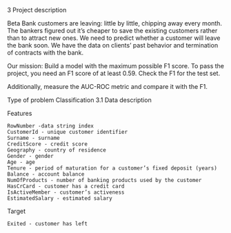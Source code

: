 3  Project description

Beta Bank customers are leaving: little by little, chipping away every month. The bankers figured out it’s cheaper to save the existing customers rather than to attract new ones. We need to predict whether a customer will leave the bank soon. We have the data on clients’ past behavior and termination of contracts with the bank.

Our mission: Build a model with the maximum possible F1 score. To pass the project, you need an F1 score of at least 0.59. Check the F1 for the test set.

Additionally, measure the AUC-ROC metric and compare it with the F1.

Type of problem Classification
3.1  Data description

Features

    RowNumber -data string index
    CustomerId - unique customer identifier
    Surname - surname
    CreditScore - credit score
    Geography - country of residence
    Gender - gender
    Age - age
    Tenure - period of maturation for a customer’s fixed deposit (years)
    Balance - account balance
    NumOfProducts - number of banking products used by the customer
    HasCrCard - customer has a credit card
    IsActiveMember - customer’s activeness
    EstimatedSalary - estimated salary

Target

    Exited - сustomer has left

